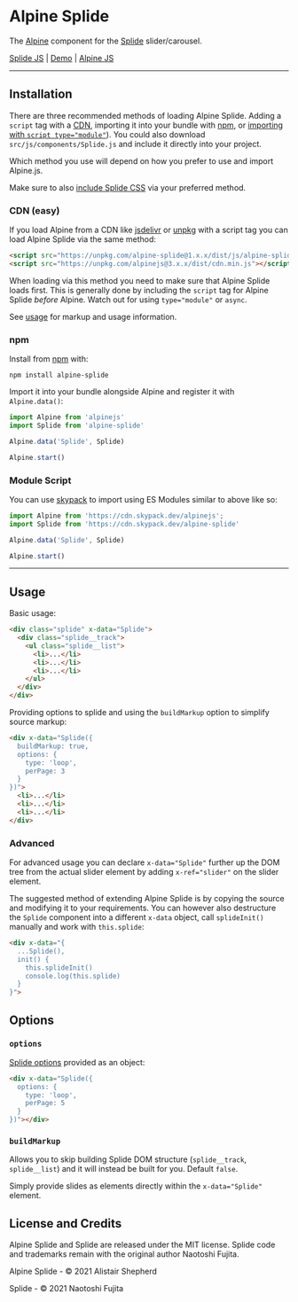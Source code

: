 # Alpine Splide

The [Alpine](https://github.com/alpinejs/alpine) component for the [Splide](https://github.com/Splidejs/splide) slider/carousel.

[Splide JS](https://splidejs.com) | [Demo](https://codepen.io/accudio/pen/RwLxZgr) | [Alpine JS](https://alpinejs.dev/)

***

## Installation

There are three recommended methods of loading Alpine Splide. Adding a `script` tag with a [CDN](#cdn), importing it into your bundle with [npm](#npm), or [importing with `script type="module"`](#module-script)).
You could also download `src/js/components/Splide.js` and include it directly into your project.

Which method you use will depend on how you prefer to use and import Alpine.js.

Make sure to also [include Splide CSS](https://splidejs.com/guides/getting-started/#importing-css) via your preferred method.

### CDN (easy)

If you load Alpine from a CDN like [jsdelivr](https://www.jsdelivr.com/package/npm/alpine-splide) or [unpkg](https://unpkg.com/alpine-splide) with a script tag you can load Alpine Splide via the same method:
```html
<script src="https://unpkg.com/alpine-splide@1.x.x/dist/js/alpine-splide.script.js"></script>
<script src="https://unpkg.com/alpinejs@3.x.x/dist/cdn.min.js"></script>
```

When loading via this method you need to make sure that Alpine Splide loads first. This is generally done by including the `script` tag for Alpine Splide *before* Alpine. Watch out for using `type="module"` or `async`.

See [usage](#usage) for markup and usage information.

### npm

Install from [npm](https://www.npmjs.com/package/alpine-splide) with:
```
npm install alpine-splide
```

Import it into your bundle alongside Alpine and register it with `Alpine.data()`:
```js
import Alpine from 'alpinejs'
import Splide from 'alpine-splide'

Alpine.data('Splide', Splide)

Alpine.start()
```

### Module Script

You can use [skypack](https://www.skypack.dev/) to import using ES Modules similar to above like so:

```js
import Alpine from 'https://cdn.skypack.dev/alpinejs';
import Splide from 'https://cdn.skypack.dev/alpine-splide'

Alpine.data('Splide', Splide)

Alpine.start()
```

***

## Usage

Basic usage:
```html
<div class="splide" x-data="Splide">
  <div class="splide__track">
    <ul class="splide__list">
      <li>...</li>
      <li>...</li>
      <li>...</li>
    </ul>
  </div>
</div>
```

Providing options to splide and using the `buildMarkup` option to simplify source markup:
```html
<div x-data="Splide({
  buildMarkup: true,
  options: {
    type: 'loop',
    perPage: 3
  }
})">
  <li>...</li>
  <li>...</li>
  <li>...</li>
</div>
```

### Advanced

For advanced usage you can declare `x-data="Splide"` further up the DOM tree from the actual slider element by adding `x-ref="slider"` on the slider element.

The suggested method of extending Alpine Splide is by copying the source and modifying it to your requirements. You can however also destructure the `Splide` component into a different `x-data` object, call `splideInit()` manually and work with `this.splide`:

```html
<div x-data="{
  ...Splide(),
  init() {
    this.splideInit()
    console.log(this.splide)
  }
}">
```

## Options

### `options`

[Splide options](https://splidejs.com/guides/options/) provided as an object:

```html
<div x-data="Splide({
  options: {
    type: 'loop',
    perPage: 5
  }
})"></div>
```

### `buildMarkup`

Allows you to skip building Splide DOM structure (`splide__track`, `splide__list`) and it will instead be built for you. Default `false`.

Simply provide slides as elements directly within the `x-data="Splide"` element.

## License and Credits

Alpine Splide and Splide are released under the MIT license. Splide code and trademarks remain with the original author Naotoshi Fujita.

Alpine Splide - © 2021 Alistair Shepherd

Splide - © 2021 Naotoshi Fujita

